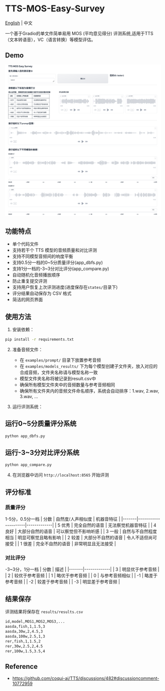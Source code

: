 # TTS-MOS-Easy-Survey

[English](./readme_en.md) | 中文

一个基于Gradio的单文件简单易用 MOS (平均意见得分) 评测系统,适用于TTS（文本转语音），VC（语言转换）等模型评估。

## Demo
![demo](assets/demo.png)

## 功能特点

- 单个代码文件
- 支持若干个 TTS 模型的音频质量和对比评测
- 支持不同模型音频间的响度平衡
- 支持0.5分一档的0~5分质量评分(app_dbfs.py)
- 支持1分一档的-3~3分对比评分(app_compare.py)
- 自动随机化音频播放顺序
- 防止重复提交评测
- 支持用户恢复上次评测进度(进度保存在`states/`目录下)
- 评分结果自动保存为 CSV 格式
- 简洁的网页界面

## 使用方法

1. 安装依赖：
```bash
pip install -r requirements.txt
```
2. 准备音频文件：
   - 在 `examples/prompt/` 目录下放置参考音频
   - 在 `examples/models_results/` 下为每个模型创建子文件夹，放入对应的合成音频，文件夹名称请与模型名称一致
   - 模型文件夹名称将被记录到result.csv中
   - 确保所有模型文件夹中的音频数量与参考音频相同
   - 确保所有文件夹内的音频文件命名顺序，系统会自动排序：1.wav, 2.wav, 3.wav, ...

3. 运行评测系统：
## 运行0~5分质量评分系统
```bash
python app_dbfs.py
```
## 运行-3~3分对比评分系统
```bash
python app_compare.py
```
4. 在浏览器中访问 `http://localhost:8565` 开始评测

## 评分标准 
### 质量评分
1-5分，0.5分一档
| 分数 | 自然度/人声相似度 | 机器音特征 |
|-------|---------------------|-------------|
| 5 优秀 | 完全自然的语音 | 无法察觉机器音特征 |
| 4 良好 | 大部分自然的语音 | 可以察觉但不影响听感 |
| 3 一般 | 自然与不自然程度相当 | 明显可察觉且略有影响 |
| 2 较差 | 大部分不自然的语音 | 令人不适但尚可接受 |
| 1 很差 | 完全不自然的语音 | 非常明显且无法接受 |

### 对比评分
-3~3分，1分一档
| 分数 | 描述 |
|-------|-------------|
| 3 | 明显优于参考音频 |
| 2 | 较优于参考音频 |
| 1 | 略优于参考音频 |
| 0 | 与参考音频相似 |
| -1 | 略差于参考音频 |
| -2 | 较差于参考音频 |
| -3 | 明显差于参考音频 |

## 结果保存

评测结果将保存在 `results/results.csv`

```csv
id,model,MOS1,MOS2,MOS3,...
aasda,fish,1,1.5,3
aasda,30w,2,4.5,3
aasda,100w,2.5,1,3
rer,fish,1,1.5,2
rer,30w,2.5,2,4.5
rer,100w,1.5,3.5,4
```

## Reference
- https://github.com/coqui-ai/TTS/discussions/482#discussioncomment-10772959